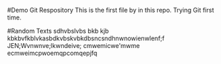#Demo Git Respository
This is the first file by in this repo. Trying Git first time.

#Random Texts
sdhvbslvbs bkb kjb kbkbvfkblvkasbdkvbskvbkdbsncsndhnwnowienwlenf;f
JEN;Wvnwnve;lkwndeive;
cmwemicwe'mwme
ecmweimcpwoemqpcomqepjfq


